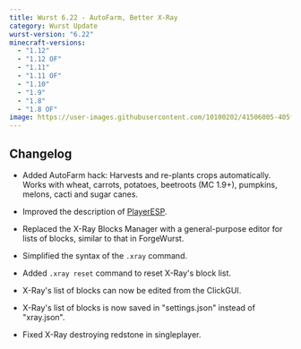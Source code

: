 ```yaml
---
title: Wurst 6.22 - AutoFarm, Better X-Ray
category: Wurst Update
wurst-version: "6.22"
minecraft-versions:
  - "1.12"
  - "1.12 OF"
  - "1.11"
  - "1.11 OF"
  - "1.10"
  - "1.9"
  - "1.8"
  - "1.8 OF"
image: https://user-images.githubusercontent.com/10100202/41506005-405fd582-7215-11e8-9c65-df57100c4da5.jpg
---
```

## Changelog

- Added AutoFarm hack: Harvests and re-plants crops automatically. Works with wheat, carrots, potatoes, beetroots (MC 1.9+), pumpkins, melons, cacti and sugar canes.

- Improved the description of [PlayerESP](https://wiki.wurstclient.net/playeresp).

- Replaced the X-Ray Blocks Manager with a general-purpose editor for lists of blocks, similar to that in ForgeWurst.

- Simplified the syntax of the `.xray` command.

- Added `.xray reset` command to reset X-Ray's block list.

- X-Ray's list of blocks can now be edited from the ClickGUI.

- X-Ray's list of blocks is now saved in "settings.json" instead of "xray.json".

- Fixed X-Ray destroying redstone in singleplayer.
